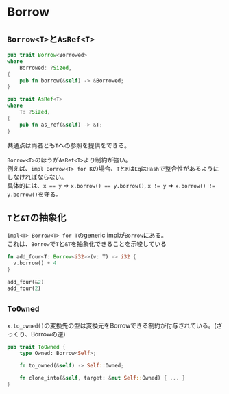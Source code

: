 # Borrow

## `Borrow<T>`と`AsRef<T>`

```rust
pub trait Borrow<Borrowed> 
where
    Borrowed: ?Sized, 
{
    pub fn borrow(&self) -> &Borrowed;
}
```

```rust
pub trait AsRef<T> 
where
    T: ?Sized, 
{
    pub fn as_ref(&self) -> &T;
}
```

共通点は両者とも`T`への参照を提供をできる。 


`Borrow<T>`のほうが`AsRef<T>`より制約が強い。  
例えば、`impl Borrow<T> for K`の場合、`T`と`K`は`Eq`は`Hash`で整合性があるようにしなければならない。  
具体的には、`x == y` => `x.borrow() == y.borrow()`, `x != y` => `x.borrow() != y.borrow()`を守る。

## `T`と`&T`の抽象化

`impl<T> Borrow<T> for T`のgeneric implが`Borrow`にある。  
これは、`Borrow`で`T`と`&T`を抽象化できることを示唆している

```rust
fn add_four<T: Borrow<i32>>(v: T) -> i32 {
  v.borrow() + 4
}

add_four(&2)
add_four(2)
```

## `ToOwned`

`x.to_owned()`の変換先の型は変換元をBorrowできる制約が付与されている。(ざっくり、Borrowの逆)

```rust
pub trait ToOwned {
    type Owned: Borrow<Self>;

    fn to_owned(&self) -> Self::Owned;

    fn clone_into(&self, target: &mut Self::Owned) { ... }
}
```
